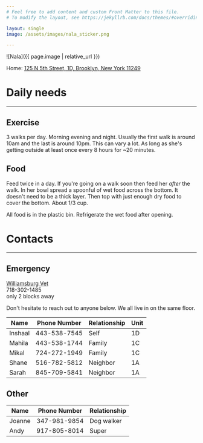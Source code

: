 ```yaml
---
# Feel free to add content and custom Front Matter to this file.
# To modify the layout, see https://jekyllrb.com/docs/themes/#overriding-theme-defaults

layout: single
image: /assets/images/nala_sticker.png

---
```

![Nala]({{ page.image | relative_url }})

Home: [125 N 5th Street, 1D, Brooklyn, New York 11249](https://maps.app.goo.gl/e6iE2HwzSQZBux7o8)

# Daily needs
----
## Exercise
3 walks per day. Morning evening and night. Usually the first walk is around 10am and the last is around 10pm. 
This can vary a lot. As long as she's getting outside at least once every 8 hours for ~20 minutes. 

## Food
Feed twice in a day. If you're going on a walk soon then feed her *after* the walk. 
In her bowl spread a spoonful of wet food across the bottom. It doesn't need to be a thick layer. Then top with just enough dry food to cover the bottom. About 1/3 cup. 

All food is in the plastic bin. Refrigerate the wet food after opening. 

# Contacts
----
## Emergency

[Williamsburg Vet](https://maps.app.goo.gl/fphJNPE8STEd5nAx5) \
718-302-1485 \
only 2 blocks away

Don't hesitate to reach out to anyone below. We all live in on the same floor. 

| Name        | Phone Number | Relationship | Unit |
| ----------- | ------------ | ----------- | ------- |
| Inshaal     | 443-538-7545 | Self        | 1D |
| Mahila      | 443-538-1744 | Family      | 1C |
| Mikal       | 724-272-1949 | Family      | 1C |
| Shane       | 516-782-5812 | Neighbor    | 1A |
| Sarah       | 845-709-5841 | Neighbor    | 1A |

## Other

| Name        | Phone Number | Relationship 
| ----------- | ------------ | ----------- |
| Joanne      | 347-981-9854 | Dog walker  |
| Andy      | 917-805-8014 | Super      |
